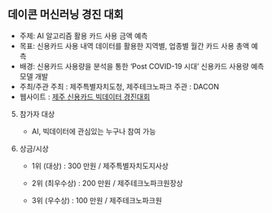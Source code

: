 ## 데이콘 머신러닝 경진 대회

- 주제: AI 알고리즘 활용 카드 사용 금액 예측
- 목표: 신용카드 사용 내역 데이터를 활용한 지역별, 업종별 월간 카드 사용 총액 예측
- 배경: 신용카드 사용량을 분석을 통한  ‘Post COVID-19 시대’ 신용카드 사용량 예측 모델 개발
- 주최/주관
     주최 : 제주특별자치도청, 제주테크노파크
     주관 : DACON
- 웹사이트 : [제주 신용카드 빅데이터 경진대회](https://dacon.io/competitions/official/235615/overview/)



5. 참가자 대상

    - AI, 빅데이터에 관심있는 누구나 참여 가능



6. 상금/시상

    - 1위 (대상) : 300 만원 / 제주특별자치도지사상

    - 2위 (최우수상) : 200 만원 / 제주테크노파크원장상

    - 3위 (우수상) : 100 만원 / 제주테크노파크원